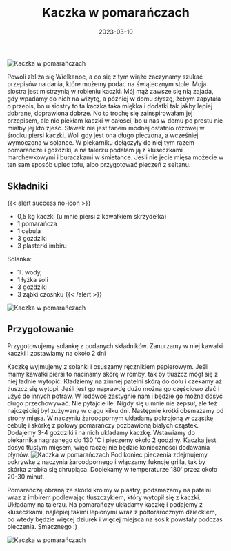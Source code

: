 ﻿---
title: "Kaczka w pomarańczach"
date: 2023-03-10
categories:
- dania główne
tags:
- kaczka
- pomarańcze
- dania mięsne
thumbnailImagePosition: "top"
---
![Kaczka w pomarańczach](/img/kaczka-w-pomaranczach/kaczka-w-pomaranczach-1.JPG)

Powoli zbliża się Wielkanoc, a co się z tym wiąże zaczynamy szukać przepisów na dania, które możemy podac na świątecznym stole. Moja siostra jest mistrzynią w robieniu kaczki. Mój mąż zawsze się nią zajada, gdy wpadamy do nich na wizytę, a później w domu słyszę, żebym zapytała o przepis, bo u siostry to ta kaczka taka miękka i dodatki tak jakby lepiej dobrane, doprawiona dobrze. No to trochę się zainspirowałam jej przepisem, ale nie piekłam kaczki w całości, bo u nas w domu po prostu nie miałby jej kto zjeść. Sławek nie jest fanem modnej ostatnio różowej w środku piersi kaczki. Woli gdy jest ona długo pieczona, a wcześniej wymoczona w solance. W piekarniku dołączyły do niej tym razem pomarańcze i goździki, a na talerzu podałam ją z kluseczkami marchewkowymi i buraczkami w śmietance. 
Jeśli nie jecie mięsa możecie w ten sam sposób upiec tofu, albo przygotować pieczeń z seitanu.
<!--more-->

## Składniki
{{< alert success no-icon >}}
- 0,5 kg kaczki (u mnie piersi z kawałkiem skrzydełka)
- 1 pomarańcza
- 1 cebula
- 3 goździki
- 3 plasterki imbiru


Solanka:
- 1l. wody, 
- 1 łyżka soli
- 3 goździki
- 3 ząbki czosnku
{{< /alert >}}

![Kaczka w pomarańczach](/img/kaczka-w-pomaranczach/kaczka-w-pomaranczach-3.JPG)
## Przygotowanie
Przygotowujemy solankę z podanych składników. Zanurzamy w niej kawałki kaczki i zostawiamy na około 2 dni

Kaczkę wyjmujemy z solanki i osuszamy ręcznikiem papierowym. Jeśli mamy kawałki piersi to nacinamy skórę w romby, tak by tłuszcz mógł się z niej ładnie wytopić. Kładziemy na zimnej patelni skórą do dołu i czekamy aż tłuszcz się wytopi. Jeśli jest go naprawdę dużo można go częściowo zlać i użyć do innych potraw. W lodówce zastygnie nam i będzie go można dosyć długo przechowywać. Nie pytajcie ile. Nigdy się u mnie nie zepsuł, ale też najczęściej był zużywany w ciągu kilku dni. Następnie krótki obsmażamy od strony mięsa. 
W naczyniu żaroodpornym układamy pokrojoną w cząstkę cebulę i skórkę z połowy pomarańczy pozbawioną białych cząstek. Dodajemy 3-4 goździki i na nich układamy kaczkę. Wstawiamy do piekarnika nagrzanego do 130 'C i pieczemy około 2 godziny. Kaczka jest dosyć tłustym mięsem, więc raczej nie będzie konieczności dodawania płynów. 
![Kaczka w pomarańczach](/img/kaczka-w-pomaranczach/kaczka-w-pomaranczach-2.JPG)
Pod koniec pieczenia zdejmujemy pokrywkę z naczynia żaroodpornego i włączamy fukncję grilla, tak by skórka zrobiła się chrupiąca. Dopiekamy w temperaturze 180' przez około 20-30 minut.

Pomarańczę obraną ze skórki kroimy w plastry, podsmażamy na patelni wraz z imbirem podlewając tłuszczykiem, który wytopił się z kaczki. Układamy na talerzu. Na pomarańczy układamy kaczkę i podajemy z kluseczkami, najlepiej takimi lepionymi wraz z półtorarocznym dzieckiem, bo wtedy będzie więcej dziurek i więcej miejsca na sosik powstały podczas pieczenia. Smacznego :)

![Kaczka w pomarańczach](/img/kaczka-w-pomaranczach/kaczka-w-pomaranczach-4.JPG)
